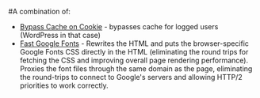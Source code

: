 #A combination of:

* [Bypass Cache on Cookie](https://github.com/pmeenan/cf-workers/tree/master/cache-bypass-on-cookie) - bypasses cache for logged users (WordPress in that case)
* [Fast Google Fonts](https://github.com/cloudflare/worker-examples/tree/master/examples/fast-google-fonts) - Rewrites the HTML and puts the browser-specific Google Fonts CSS directly in the HTML (eliminating the round trips for fetching the CSS and improving overall page rendering performance). Proxies the font files through the same domain as the page, eliminating the round-trips to connect to Google's servers and allowing HTTP/2 priorities to work correctly.
